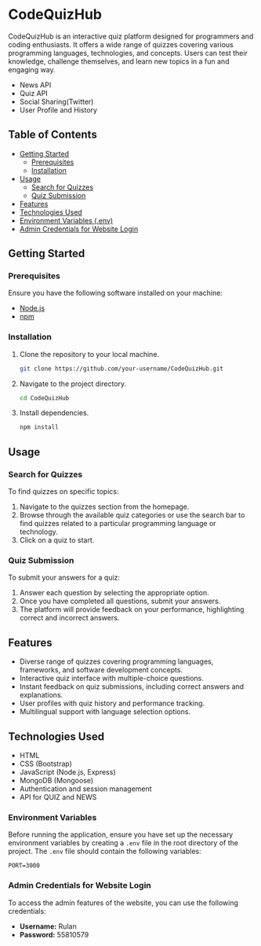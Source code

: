 # CodeQuizHub

CodeQuizHub is an interactive quiz platform designed for programmers and coding enthusiasts. It offers a wide range of quizzes covering various programming languages, technologies, and concepts. Users can test their knowledge, challenge themselves, and learn new topics in a fun and engaging way.
- News API
- Quiz API
- Social Sharing(Twitter)
- User Profile and History

## Table of Contents
- [Getting Started](#getting-started)
  - [Prerequisites](#prerequisites)
  - [Installation](#installation)
- [Usage](#usage)
  - [Search for Quizzes](#search-for-quizzes)
  - [Quiz Submission](#quiz-submission)
- [Features](#features)
- [Technologies Used](#technologies-used)
- [Environment Variables (.env)](#environment-variables)
- [Admin Credentials for Website Login](#admin-credentials-for-website-login)


## Getting Started

### Prerequisites
Ensure you have the following software installed on your machine:
- [Node.js](https://nodejs.org/)
- [npm](https://www.npmjs.com/)

### Installation
1. Clone the repository to your local machine.
   ```bash
   git clone https://github.com/your-username/CodeQuizHub.git
   ```
2. Navigate to the project directory.
   ```bash
   cd CodeQuizHub
   ```
3. Install dependencies.
   ```bash
   npm install
   ```

## Usage

### Search for Quizzes
To find quizzes on specific topics:
1. Navigate to the quizzes section from the homepage.
2. Browse through the available quiz categories or use the search bar to find quizzes related to a particular programming language or technology.
3. Click on a quiz to start.

### Quiz Submission
To submit your answers for a quiz:
1. Answer each question by selecting the appropriate option.
2. Once you have completed all questions, submit your answers.
3. The platform will provide feedback on your performance, highlighting correct and incorrect answers.

## Features
- Diverse range of quizzes covering programming languages, frameworks, and software development concepts.
- Interactive quiz interface with multiple-choice questions.
- Instant feedback on quiz submissions, including correct answers and explanations.
- User profiles with quiz history and performance tracking.
- Multilingual support with language selection options.

## Technologies Used
- HTML
- CSS (Bootstrap)
- JavaScript (Node.js, Express)
- MongoDB (Mongoose)
- Authentication and session management
- API for QUIZ and NEWS

### Environment Variables

Before running the application, ensure you have set up the necessary environment variables by creating a `.env` file in the root directory of the project. The `.env` file should contain the following variables:

```plaintext
PORT=3000
```

### Admin Credentials for Website Login

To access the admin features of the website, you can use the following credentials:

- **Username:** Rulan
- **Password:** 55810579
